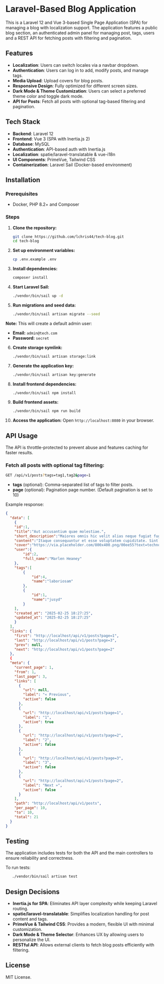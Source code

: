 # Laravel-Based Blog Application

This is a Laravel 12 and Vue 3-based Single Page Application (SPA) for managing a blog with localization support. The application features a public blog section, an authenticated admin panel for managing post, tags, users and a REST API for fetching posts with filtering and pagination.

## Features

- **Localization**: Users can switch locales via a navbar dropdown.
- **Authentication**: Users can log in to add, modify posts, and manage tags.
- **Media Upload**: Upload covers for blog posts.
- **Responsive Design**: Fully optimized for different screen sizes.
- **Dark Mode & Theme Customization**: Users can select a preferred theme color and toggle dark mode.
- **API for Posts**: Fetch all posts with optional tag-based filtering and pagination.

## Tech Stack

- **Backend**: Laravel 12
- **Frontend**: Vue 3 (SPA with Inertia.js 2)
- **Database**: MySQL
- **Authentication**: API-based auth with Inertia.js
- **Localization**: spatie/laravel-translatable & vue-i18n
- **UI Components**: PrimeVue, Tailwind CSS
- **Containerization**: Laravel Sail (Docker-based environment)

## Installation

### Prerequisites
- Docker, PHP 8.2+ and Composer

### Steps

1. **Clone the repository:**
   ```sh
   git clone https://github.com/lchris44/tech-blog.git
   cd tech-blog
   ```

2. **Set up environment variables:**
   ```sh
   cp .env.example .env
   ```

3. **Install dependencies:**
   ```sh
   composer install
   ```  

4. **Start Laravel Sail:**
   ```sh
   ./vendor/bin/sail up -d
   ```

5. **Run migrations and seed data:**
   ```sh
   ./vendor/bin/sail artisan migrate --seed
   ```

**Note:** This will create a default admin user:
- **Email:** `admin@tech.com`
- **Password:** `secret`

6. **Create storage symlink:**
   ```sh
   ./vendor/bin/sail artisan storage:link
   ```

7. **Generate the application key:**
   ```sh
   ./vendor/bin/sail artisan key:generate
   ```

8. **Install frontend dependencies:**
   ```sh
   ./vendor/bin/sail npm install
   ```

9. **Build frontend assets:**
   ```sh
   ./vendor/bin/sail npm run build
   ```

10. **Access the application:**
   Open `http://localhost:8080` in your browser.

## API Usage

The API is throttle-protected to prevent abuse and features caching for faster results.

### Fetch all posts with optional tag filtering:
```sh
GET /api/v1/posts?tags=tag1,tag2&page=1
```
- **tags** (optional): Comma-separated list of tags to filter posts.
- **page** (optional): Pagination page number. (Default pagination is set to 10)

Example response:
```json
{
  "data": [
    {
    "id":1,
    "title":"Aut accusantium quae molestiae.",
    "short_description":"Maiores omnis hic velit alias neque fugiat fugiat. Fuga ea alias quia voluptates eum consequatur rem. Deleniti velit quaerat eos sequi magnam cupiditate qui.",
    "content":"Itaque consequuntur et esse voluptatem cupiditate. Sint suscipit ut dolor eos consectetur et. Animi quibusdam praesentium natus ut dolorem iure.",
    "cover":"https://via.placeholder.com/800x400.png/00ee55?text=technology+nesciunt",
    "user":{
        "id":2,
        "full_name":"Marlen Heaney"
    },
    "tags":[
        {
            "id":4,
            "name":"laboriosam"
        },
        {
            "id":1,
            "name":"jusyd"
        }
    ],
    "created_at": "2025-02-25 18:27:25",
    "updated_at": "2025-02-25 18:27:25"
    }
  ],
  "links": {
    "first": "http://localhost/api/v1/posts?page=1",
    "last": "http://localhost/api/v1/posts?page=3",
    "prev": null,
    "next": "http://localhost/api/v1/posts?page=2"
  },
  {
  "meta": {
    "current_page": 1,
    "from": 1,
    "last_page": 3,
    "links": [
      {
        "url": null,
        "label": "« Previous",
        "active": false
      },
      {
        "url": "http://localhost/api/v1/posts?page=1",
        "label": "1",
        "active": true
      },
      {
        "url": "http://localhost/api/v1/posts?page=2",
        "label": "2",
        "active": false
      },
      {
        "url": "http://localhost/api/v1/posts?page=3",
        "label": "3",
        "active": false
      },
      {
        "url": "http://localhost/api/v1/posts?page=2",
        "label": "Next »",
        "active": false
      }
    ],
    "path": "http://localhost/api/v1/posts",
    "per_page": 10,
    "to": 10,
    "total": 21
  }
}
```

## Testing

The application includes tests for both the API and the main controllers to ensure reliability and correctness.

To run tests:

```sh
   ./vendor/bin/sail artisan test
   ```

## Design Decisions

- **Inertia.js for SPA**: Eliminates API layer complexity while keeping Laravel routing.
- **spatie/laravel-translatable**: Simplifies localization handling for post content and tags.
- **PrimeVue & Tailwind CSS**: Provides a modern, flexible UI with minimal customization.
- **Dark Mode & Theme Selector**: Enhances UX by allowing users to personalize the UI.
- **RESTful API**: Allows external clients to fetch blog posts efficiently with filtering.

## License
MIT License.

